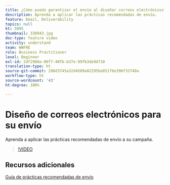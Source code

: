 ```yaml
---
title: ¿Cómo puedo garantizar el envío al diseñar correos electrónicos?
description: Aprenda a aplicar las prácticas recomendadas de envío.
feature: Email, Deliverability
topics: null
kt: 5095
thumbnail: 330943.jpg
doc-type: feature video
activity: understand
team: WWFRE
role: Business Practitioner
level: Beginner
exl-id: 2df2986e-00f7-40fb-b37e-09fb3de9d710
translation-type: ht
source-git-commit: 298d3745a32d4509a82295be851f6e390f33749a
workflow-type: ht
source-wordcount: '43'
ht-degree: 100%

---
```


# Diseño de correos electrónicos para su envío

Aprenda a aplicar las prácticas recomendadas de envío a su campaña.

>[!VIDEO](https://video.tv.adobe.com/v/330943?quality=12)

## Recursos adicionales

[Guía de prácticas recomendadas de envío](https://experienceleague.adobe.com/docs/deliverability-learn/deliverability-best-practice-guide/introduction.html?lang=es)
